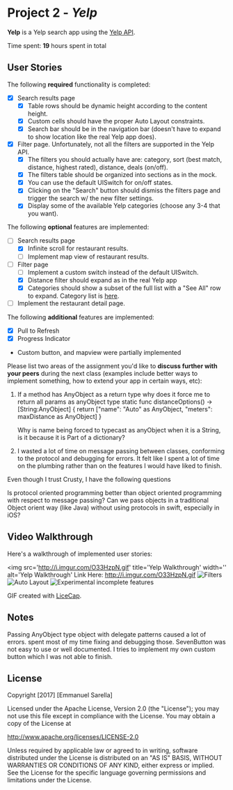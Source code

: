 # Project 2 - *Yelp*

**Yelp** is a Yelp search app using the [Yelp API](http://www.yelp.com/developers/documentation/v2/search_api).

Time spent: **19** hours spent in total

## User Stories

The following **required** functionality is completed:

- [X] Search results page
    - [X] Table rows should be dynamic height according to the content height.
    - [X] Custom cells should have the proper Auto Layout constraints.
    - [X] Search bar should be in the navigation bar (doesn't have to expand to show location like the real Yelp app does).
- [X] Filter page. Unfortunately, not all the filters are supported in the Yelp API.
    - [X] The filters you should actually have are: category, sort (best match, distance, highest rated), distance, deals (on/off).
    - [X] The filters table should be organized into sections as in the mock.
    - [X] You can use the default UISwitch for on/off states.
    - [X] Clicking on the "Search" button should dismiss the filters page and trigger the search w/ the new filter settings.
    - [X] Display some of the available Yelp categories (choose any 3-4 that you want).

The following **optional** features are implemented:

- [ ] Search results page
    - [X] Infinite scroll for restaurant results.
    - [ ] Implement map view of restaurant results.
- [ ] Filter page
    - [ ] Implement a custom switch instead of the default UISwitch.
    - [X] Distance filter should expand as in the real Yelp app
    - [X] Categories should show a subset of the full list with a "See All" row to expand. Category list is [here](http://www.yelp.com/developers/documentation/category_list).
- [ ] Implement the restaurant detail page.

The following **additional** features are implemented:

- [X] Pull to Refresh
- [X] Progress Indicator
- Custom button, and mapview were partially implemented

Please list two areas of the assignment you'd like to **discuss further with your peers** during the next class (examples include better ways to implement something, how to extend your app in certain ways, etc):

1.  If a method has AnyObject as a return type  why does it force me to return all params as anyObject type
    static func distanceOptions() -> [String:AnyObject] {
        return ["name": "Auto" as AnyObject, "meters": maxDistance as AnyObject]
     }

     Why is name being forced to typecast as anyObject when it is a String, is it because it is Part of a dictionary?

2.  I wasted a lot of time on message passing between classes, conforming to the protocol and debugging for errors.
 It felt like I spent a lot of time on the plumbing rather than on the features I would have liked to finish.

  Even though I trust Crusty, I have the following questions

Is protocol oriented programming better than object oriented programming with respect to message passing?
Can we pass objects in a traditional Object orient way (like Java) without using protocols in swift, especially in iOS?

## Video Walkthrough

Here's a walkthrough of implemented user stories:

<img src='http://i.imgur.com/O33HzpN.gif' title='Yelp Walkthrough' width='' alt='Yelp Walkthrough'
Link Here: http://i.imgur.com/O33HzpN.gif
<img src='http://i.imgur.com/cmym9Ic.gif' title='Filters' width='' alt='Filters' />
<img src='http://i.imgur.com/iRoQUwH.gif' title='Auto Layout' width='' alt='Auto Layout' />
<img src='http://i.imgur.com/d4nuVgs.gif' title='Experimental incomplete features' width='' alt='Experimental incomplete features' />

GIF created with [LiceCap](http://www.cockos.com/licecap/).

## Notes

Passing AnyObject type object with delegate patterns caused a lot of errors. spent most of my time fixing and debugging those.
SevenButton was not easy to use or well documented. I tries to implement my own custom button which I was not able to finish.

## License

Copyright [2017] [Emmanuel Sarella]

Licensed under the Apache License, Version 2.0 (the "License");
you may not use this file except in compliance with the License.
You may obtain a copy of the License at

http://www.apache.org/licenses/LICENSE-2.0

Unless required by applicable law or agreed to in writing, software
distributed under the License is distributed on an "AS IS" BASIS,
WITHOUT WARRANTIES OR CONDITIONS OF ANY KIND, either express or implied.
See the License for the specific language governing permissions and
limitations under the License.
